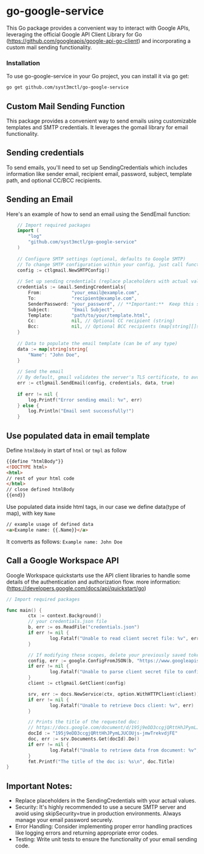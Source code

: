 # go-google-service

This Go package provides a convenient way to interact with Google APIs, leveraging the official Google API Client Library for Go (https://github.com/googleapis/google-api-go-client) and incorporating a custom mail sending functionality.

### Installation
To use go-google-service in your Go project, you can install it via go get:
```bash
go get github.com/syst3mctl/go-google-service
```

## Custom Mail Sending Function

This package provides a convenient way to send emails using customizable templates and SMTP credentials. It leverages the gomail library for email functionality.

## Sending credentials
To send emails, you'll need to set up SendingCredentials which includes information like sender email, recipient email, password, subject, template path, and optional CC/BCC recipients.

## Sending an Email
Here's an example of how to send an email using the SendEmail function:

```go
    // Import required packages
    import (
        "log"
        "github.com/syst3mctl/go-google-service"
    )
    
    // Configure SMTP settings (optional, defaults to Google SMTP)
    // To change SMTP configuration within your config, just call function WithSMTPConfig() and pass parameters
    config := ctlgmail.NewSMTPConfig()
    
    // Set up sending credentials (replace placeholders with actual values)
    credentials := &mail.SendingCredentials{
        From:           "your_email@example.com",
        To:             "recipient@example.com",
        SenderPassword: "your_password", // **Important:**  Keep this secure!
        Subject:        "Email Subject",
        Template:       "path/to/your/template.html",
        Cc:             nil, // Optional CC recipient (string)
        Bcc:            nil, // Optional BCC recipients (map[string][]string)
    }
    
    // Data to populate the email template (can be of any type)
    data := map[string]string{
        "Name": "John Doe",
    }
    
    // Send the email
    // By default, gmail validates the server's TLS certificate, to avoid potential security issues due to invalid certificates, set 'false' during production.
    err := ctlgmail.SendEmail(config, credentials, data, true)
    
    if err != nil {
        log.Printf("Error sending email: %v", err)
    } else {
        log.Println("Email sent successfully!")
    }
```

## Use populated data in email template
Define `htmlBody` in start of `html` or `tmpl` as follow
```html
{{define "htmlBody"}}
<!DOCTYPE html>
<html>
// rest of your html code
</html>
// close defined htmlBody
{{end}}
```

Use populated data inside html tags, in our case we define data(type of map), with key `Name`
```html
// example usage of defined data 
<a>Example name: {{.Name}}</a>
```
It converts as follows: `Example name: John Doe` 
## Call  a Google Workspace API
Google Workspace quickstarts use the API client libraries to handle some details of the authentication and authorization flow. more information: (https://developers.google.com/docs/api/quickstart/go)


```go
// Import required packages

func main() {
        ctx := context.Background()
        // your credentials.json file
        b, err := os.ReadFile("credentials.json")
        if err != nil {
                log.Fatalf("Unable to read client secret file: %v", err)
        }

        // If modifying these scopes, delete your previously saved token.json.
        config, err := google.ConfigFromJSON(b, "https://www.googleapis.com/auth/documents.readonly")
        if err != nil {
                log.Fatalf("Unable to parse client secret file to config: %v", err)
        }
        client := ctlgmail.GetClient(config)

        srv, err := docs.NewService(ctx, option.WithHTTPClient(client))
        if err != nil {
                log.Fatalf("Unable to retrieve Docs client: %v", err)
        }

        // Prints the title of the requested doc:
        // https://docs.google.com/document/d/195j9eDD3ccgjQRttHhJPymLJUCOUjs-jmwTrekvdjFE/edit
        docId := "195j9eDD3ccgjQRttHhJPymLJUCOUjs-jmwTrekvdjFE"
        doc, err := srv.Documents.Get(docId).Do()
        if err != nil {
                log.Fatalf("Unable to retrieve data from document: %v", err)
        }
        fmt.Printf("The title of the doc is: %s\n", doc.Title)
}
```

## Important Notes:
- Replace placeholders in the SendingCredentials with your actual values.
- Security: It's highly recommended to use a secure SMTP server and avoid using skipSecurity=true in production environments. Always manage your email password securely.
- Error Handling: Consider implementing proper error handling practices like logging errors and returning appropriate error codes.
- Testing: Write unit tests to ensure the functionality of your email sending code.
